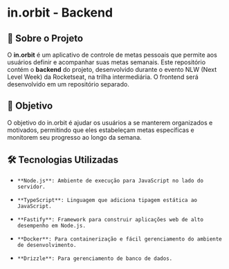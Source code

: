 # in.orbit - Backend

## 🚀 Sobre o Projeto

O **in.orbit** é um aplicativo de controle de metas pessoais que permite aos usuários definir e acompanhar suas metas semanais. Este repositório contém o **backend** do projeto, desenvolvido durante o evento NLW (Next Level Week) da Rocketseat, na trilha intermediária. O frontend será desenvolvido em um repositório separado.

## 🎯 Objetivo

O objetivo do in.orbit é ajudar os usuários a se manterem organizados e motivados, permitindo que eles estabeleçam metas específicas e monitorem seu progresso ao longo da semana.

## 🛠 Tecnologias Utilizadas

-     **Node.js**: Ambiente de execução para JavaScript no lado do servidor.
-     **TypeScript**: Linguagem que adiciona tipagem estática ao JavaScript.
-     **Fastify**: Framework para construir aplicações web de alto desempenho em Node.js.
-     **Docker**: Para containerização e fácil gerenciamento do ambiente de desenvolvimento.
-     **Drizzle**: Para gerenciamento de banco de dados.